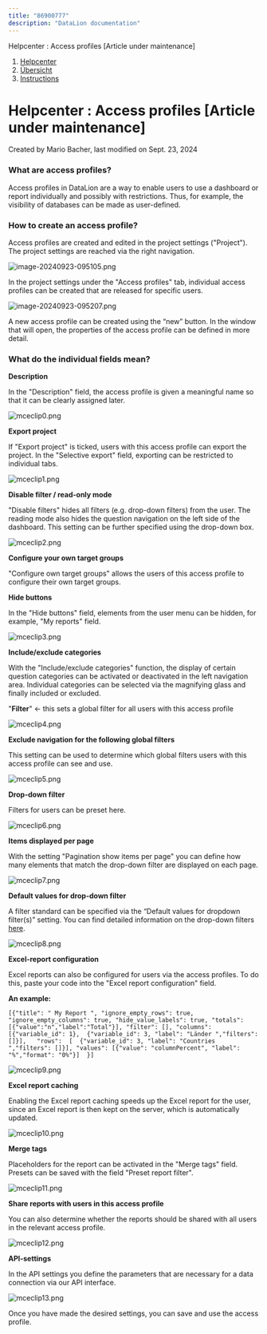 ```yaml
---
title: "86900777"
description: "DataLion documentation"
---
```


Helpcenter : Access profiles \[Article under maintenance\]  

1.  [Helpcenter](index.html)
2.  [Übersicht](2982609.html)
3.  [Instructions](Instructions_85524497.html)

# Helpcenter : Access profiles \[Article under maintenance\]

Created by Mario Bacher, last modified on Sept. 23, 2024

### **What are access profiles?**

Access profiles in DataLion are a way to enable users to use a dashboard or report individually and possibly with restrictions. Thus, for example, the visibility of databases can be made as user-defined.

### **How to create an access profile?**

Access profiles are created and edited in the project settings ("Project"). The project settings are reached via the right navigation.

![image-20240923-095105.png](/img/87228430.png?width=405)

In the project settings under the "Access profiles" tab, individual access profiles can be created that are released for specific users.

![image-20240923-095207.png](/img/87162909.png?width=760)

A new access profile can be created using the “new” button. In the window that will open, the properties of the access profile can be defined in more detail.

### **What do the individual fields mean?**

**Description**

In the "Description" field, the access profile is given a meaningful name so that it can be clearly assigned later.

![mceclip0.png](/img/87195655.png?width=760)

**Export project**

If "Export project" is ticked, users with this access profile can export the project. In the "Selective export" field, exporting can be restricted to individual tabs.

![mceclip1.png](/img/87195662.png?width=760)

**Disable filter / read-only mode**

"Disable filters" hides all filters (e.g. drop-down filters) from the user. The reading mode also hides the question navigation on the left side of the dashboard. This setting can be further specified using the drop-down box.

![mceclip2.png](/img/87195690.png?width=238)

**Configure your own target groups**

"Configure own target groups" allows the users of this access profile to configure their own target groups.

**Hide buttons**

In the "Hide buttons" field, elements from the user menu can be hidden, for example, "My reports" field.

![mceclip3.png](/img/87195696.png?width=760)

**Include/exclude categories**

With the "Include/exclude categories" function, the display of certain question categories can be activated or deactivated in the left navigation area. Individual categories can be selected via the magnifying glass and finally included or excluded.

"**Filter**" <- this sets a global filter for all users with this access profile

![mceclip4.png](/img/87195702.png?width=632)

**Exclude navigation for the following global filters**

This setting can be used to determine which global filters users with this access profile can see and use.

![mceclip5.png](/img/87195708.png?width=760)

**Drop-down filter**

Filters for users can be preset here.

![mceclip6.png](/img/87195714.png?width=760)

**Items displayed per page**

With the setting "Pagination show items per page" you can define how many elements that match the drop-down filter are displayed on each page.

![mceclip7.png](/img/87195720.png?width=760)

**Default values for drop-down filter**

A filter standard can be specified via the “Default values for dropdown filter(s)” setting. You can find detailed information on the drop-down filters [here](https://datalion.zendesk.com/hc/de/articles/360016234491-Wie-erstelle-ich-ein-Filter-Drop-Down-Men%C3%BC-inkl-Zeitreihen-Men%C3%BC-).

![mceclip8.png](/img/87195726.png?width=760)

**Excel-report configuration**

Excel reports can also be configured for users via the access profiles. To do this, paste your code into the "Excel report configuration" field.

**An example:**

```
[{"title": " My Report ", "ignore_empty_rows": true, "ignore_empty_columns": true, "hide_value_labels": true, "totals":[{"value":"n","label":"Total"}], "filter": [], "columns": [{"variable_id": 1},  {"variable_id": 3, "label": "Länder ","filters": []}],   "rows":  [  {"variable_id": 3, "label": "Countries ","filters": []}], "values": [{"value": "columnPercent", "label": "%","format": "0%"}]  }]
```

![mceclip9.png](/img/87195732.png?width=760)

**Excel report caching**

Enabling the Excel report caching speeds up the Excel report for the user, since an Excel report is then kept on the server, which is automatically updated.

![mceclip10.png](/img/87195738.png?width=317)

**Merge tags**

Placeholders for the report can be activated in the "Merge tags" field. Presets can be saved with the field "Preset report filter".

![mceclip11.png](/img/87195744.png?width=654)

**Share reports with users in this access profile**

You can also determine whether the reports should be shared with all users in the relevant access profile.

![mceclip12.png](/img/87195750.png?width=505)

**API-settings**  

In the API settings you define the parameters that are necessary for a data connection via our API interface.

![mceclip13.png](/img/87195756.png?width=732)

Once you have made the desired settings, you can save and use the access profile.